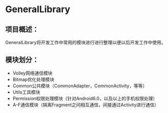 # GeneralLibrary

## 项目概述：

GeneralLibrary将开发工作中常用的模块进行进行整理以便以后开发工作中使用。



## 模块划分：

- Volley网络通信模块
- Bitmap优化处理模块
- Common公共模块（CommonAdapter，CommonActivity，等等）
- Utils工具模块
- Permission权限处理模块（针对Android6.0，以及以上的手机权限处理）
- A-F通信模块（隔离Fragment之间相互通信，间接通过Activity进行通信）





